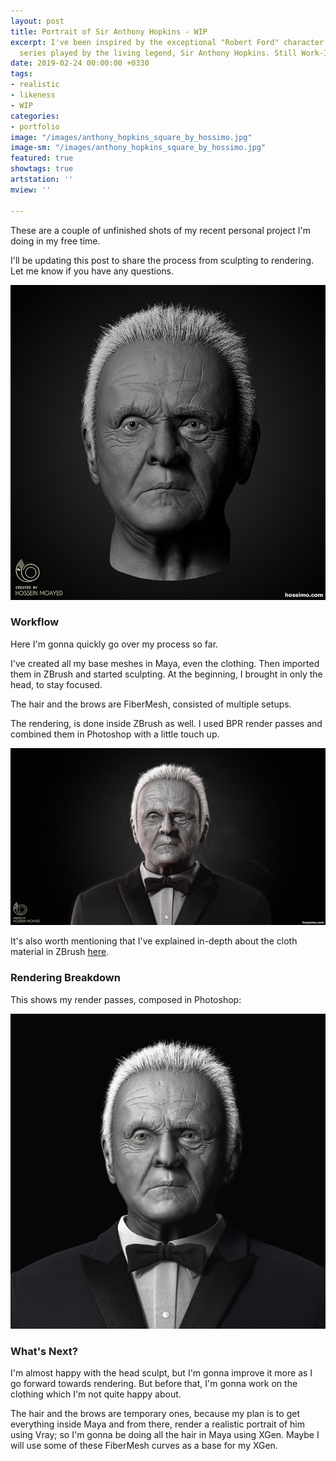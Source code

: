 ```yaml
---
layout: post
title: Portrait of Sir Anthony Hopkins - WIP
excerpt: I've been inspired by the exceptional "Robert Ford" character in Westworld
  series played by the living legend, Sir Anthony Hopkins. Still Work-In-Progress.
date: 2019-02-24 00:00:00 +0330
tags:
- realistic
- likeness
- WIP
categories:
- portfolio
image: "/images/anthony_hopkins_square_by_hossimo.jpg"
image-sm: "/images/anthony_hopkins_square_by_hossimo.jpg"
featured: true
showtags: true
artstation: ''
mview: ''

---
```

These are a couple of unfinished shots of my recent personal project I'm doing in my free time.

I'll be updating this post to share the process from sculpting to rendering. Let me know if you have any questions.

![](/images/anthony_hopkins_head_sculpt_by_hossimo.jpg)

### Workflow

Here I'm gonna quickly go over my process so far.

I've created all my base meshes in Maya, even the clothing. Then imported them in ZBrush and started sculpting. At the beginning, I brought in only the head, to stay focused.

The hair and the brows are FiberMesh, consisted of multiple setups.

The rendering, is done inside ZBrush as well. I used BPR render passes and combined them in Photoshop with a little touch up.

![](/images/anthony_hopkins_wide_by_hossimo.jpg)

It's also worth mentioning that I've explained in-depth about the cloth material in ZBrush [here](https://hossimo.com/tutorial/quick-tips-how-to-create-cloth-material-in-zbrush/ "How To Create Cloth Material In ZBrush").

### Rendering Breakdown

This shows my render passes, composed in Photoshop:

![](/images/anthony_hopkins_by_hossimo_breakup.gif)

### What's Next?

I'm almost happy with the head sculpt, but I'm gonna improve it more as I go forward towards rendering. But before that, I'm gonna work on the clothing which I'm not quite happy about.

The hair and the brows are temporary ones, because my plan is to get everything inside Maya and from there, render a realistic portrait of him using Vray; so I'm gonna be doing all the hair in Maya using XGen. Maybe I will use some of these FiberMesh curves as a base for my XGen.